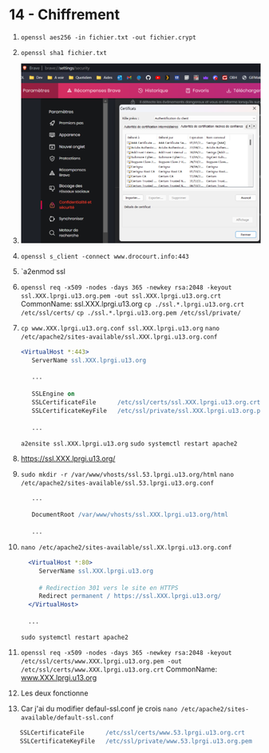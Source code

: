 # 14 - Chiffrement

1. `openssl aes256 -in fichier.txt -out fichier.crypt`

2. `openssl sha1 fichier.txt`

3. ![Certificats](./Images/14%20-%20cert.png)


4. `openssl s_client -connect www.drocourt.info:443`
5. `a2enmod ssl

6. `openssl req -x509 -nodes -days 365 -newkey rsa:2048 -keyout ssl.XXX.lprgi.u13.org.pem -out ssl.XXX.lprgi.u13.org.crt`
   CommonName: ssl.XXX.lprgi.u13.org
   `cp ./ssl.*.lprgi.u13.org.crt /etc/ssl/certs/`
   `cp ./ssl.*.lprgi.u13.org.pem /etc/ssl/private/`

7. `cp www.XXX.lprgi.u13.org.conf ssl.XXX.lprgi.u13.org`
   `nano /etc/apache2/sites-available/ssl.XXX.lprgi.u13.org.conf`
   ```apache
   <VirtualHost *:443>
      ServerName ssl.XXX.lprgi.u13.org

      ...

      SSLEngine on
      SSLCertificateFile      /etc/ssl/certs/ssl.XXX.lprgi.u13.org.crt
      SSLCertificateKeyFile   /etc/ssl/private/ssl.XXX.lprgi.u13.org.pem

      ...
   ```
   `a2ensite ssl.XXX.lprgi.u13.org`
   `sudo systemctl restart apache2`

8. https://ssl.XXX.lprgi.u13.org/

9. `sudo mkdir -r /var/www/vhosts/ssl.53.lprgi.u13.org/html`
   `nano /etc/apache2/sites-available/ssl.53.lprgi.u13.org.conf`
   ```apache
      ...

      DocumentRoot /var/www/vhosts/ssl.XXX.lprgi.u13.org/html

      ...
   ```

10. `nano /etc/apache2/sites-available/ssl.XX.lprgi.u13.org.conf`
    ```apache
      <VirtualHost *:80>
         ServerName ssl.XXX.lprgi.u13.org

         # Redirection 301 vers le site en HTTPS
         Redirect permanent / https://ssl.XXX.lprgi.u13.org/
      </VirtualHost>

      ...
    ```
    `sudo systemctl restart apache2`

11. `openssl req -x509 -nodes -days 365 -newkey rsa:2048 -keyout /etc/ssl/certs/www.XXX.lprgi.u13.org.pem -out /etc/ssl/certs/www.XXX.lprgi.u13.org.crt`
   CommonName: www.XXX.lprgi.u13.org

12. Les deux fonctionne

13. Car j'ai du modifier defaul-ssl.conf je crois
   `nano /etc/apache2/sites-available/default-ssl.conf`
   ```apache
      SSLCertificateFile      /etc/ssl/certs/www.53.lprgi.u13.org.crt
      SSLCertificateKeyFile   /etc/ssl/private/www.53.lprgi.u13.org.pem
   ```

